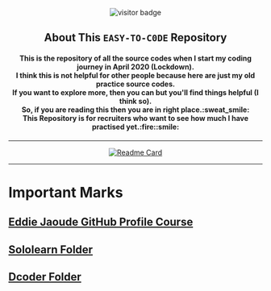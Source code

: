 <div align = "center">

![visitor badge](https://visitor-badge.glitch.me/badge?page_id=sad0xer.EASY-TO-C0DE&left_text=Repository%20Visitor%20Count)

  <h2>About This <code>EASY-TO-C0DE</code> Repository</h2>
  <h4>
  This is the repository of all the source codes when I start my coding journey in April 2020 (Lockdown).
  <br/>
  I think this is not helpful for other people because here are just my old practice source codes.
  <br/>
If you want to explore more, then you can but you'll find things helpful (I think so).<br/>
So, if you are reading this then you are in right place.:sweat_smile:<br/>
This Repository is for recruiters who want to see how much I have practised yet.:fire::smile:
</h4><hr/>

<!-- Readme Repository Card -->
[![Readme Card](https://github-readme-stats.vercel.app/api/pin/?username=sad0xer&repo=EASY-TO-C0DE&theme=flag-india&border_radius=5.0)](https://github.com/sad0xer/EASY-TO-C0DE)
<hr/></div><!-- theme=tokyonight &theme=vision-friendly-dark" -->

<h1>Important Marks</h1>
<h2><a href="https://github.com/SAD0XER/EASY-TO-C0DE/blob/Master/Github_Profile_Course_by_EddieJaoude">Eddie Jaoude GitHub Profile Course</a></h2>
<h2><a href="https://github.com/SAD0XER/EASY-TO-C0DE/tree/Master/Sololearn">Sololearn Folder</a></h2>
<h2><a href="https://github.com/SAD0XER/EASY-TO-C0DE/tree/Master/Dcoder">Dcoder Folder</a></h2>
